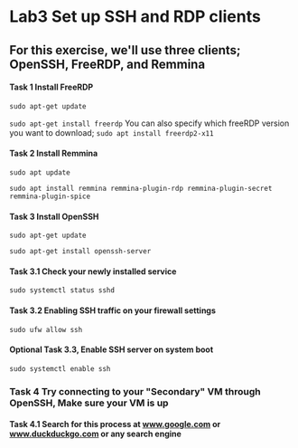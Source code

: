 # Lab3 Set up SSH and RDP clients

## For this exercise, we'll use three clients; OpenSSH, FreeRDP, and Remmina

#### Task 1 Install FreeRDP

``sudo apt-get update``

``sudo apt-get install freerdp`` You can also specify which freeRDP version you want to download; ``sudo apt install freerdp2-x11``

#### Task 2 Install Remmina

``sudo apt update``

``sudo apt install remmina remmina-plugin-rdp remmina-plugin-secret remmina-plugin-spice``

#### Task 3 Install OpenSSH

``sudo apt-get update``

``sudo apt-get install openssh-server``

#### Task 3.1 Check your newly installed service

``sudo systemctl status sshd``

#### Task 3.2 Enabling SSH traffic on your firewall settings

``sudo ufw allow ssh``

#### Optional Task 3.3, Enable SSH server on system boot

``sudo systemctl enable ssh``

### Task 4 Try connecting to your "Secondary" VM through OpenSSH, Make sure your VM is up

#### Task 4.1 Search for this process at www.google.com or www.duckduckgo.com or any search engine

